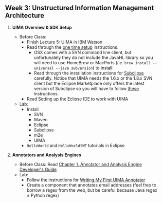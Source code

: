 ## Week 3: Unstructured Information Management Architecture

1. __UIMA Overview & SDK Setup__  
    - Before Class:
        + Finish Lecture 5: UIMA in IBM Watson
        + Read through the [one time setup](https://uima.apache.org/one-time-setup.html) instructions.
            * OSX comes with a SVN command line client, but unfortunately they do not include the JavaHL library so you will need to use HomeBrew or MacPorts (_i.e._ `brew install --universal --java subversion`) to install
            * Read through the installation instructions for [Subclipse](http://subclipse.tigris.org/servlets/ProjectProcess?pageID=p4wYuA) carefully. Notice that UIMA needs the 1.6.x or the 1.8.x SVN client but the Eclipse Marketplace only offers the latest version of Subclipse so you will have to follow [these](http://blog.zvikico.com/2009/07/ten-tips-for-installing-plugins-in-eclipse-galileo.html) instructions.
        + Read [Setting up the Eclipse IDE to work with UIMA](https://uima.apache.org/d/uimaj-current/overview_and_setup.html#ugr.ovv.eclipse_setup)
    - Lab:
        + Install 
            * SVN
            * Maven
            * Eclipse
            * Subclipse
            * m2e
            * UIMA
        + `HelloWorld` and `HelloWorldSWT` tutorials in Eclipse

2. __Annotators and Analysis Engines__ 
    - Before Class: Read [Chapter 1. Annotator and Analysis Engine Developer's Guide](https://uima.apache.org/d/uimaj-current/tutorials_and_users_guides.html#ugr.tug.aae)
    - Lab:
        + Follow the instructions for [Writing My First UIMA Annotator](https://uima.apache.org/doc-uima-annotator.html)
        + Create a component that annotates email addresses (feel free to borrow a regex from the web, but be careful because Java regex ≠ Python regex) 

